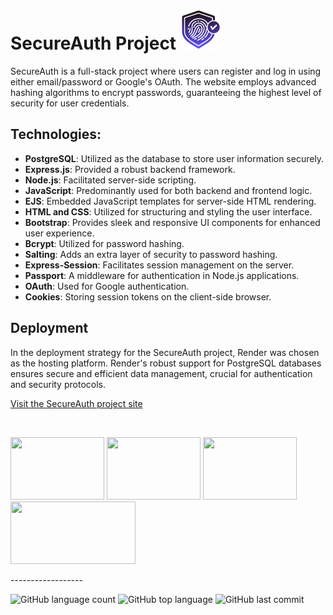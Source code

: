 # SecureAuth Project [![SecureAuth Project](/public/images/authenticity.png)](https://secureauth-ewdg.onrender.com/)

SecureAuth is a full-stack project where users can register and log in using either email/password or Google's OAuth. The website employs advanced hashing algorithms to encrypt passwords, guaranteeing the highest level of security for user credentials.

## Technologies:

- **PostgreSQL**: Utilized as the database to store user information securely.
- **Express.js**: Provided a robust backend framework.
- **Node.js**: Facilitated server-side scripting.
- **JavaScript**: Predominantly used for both backend and frontend logic.
- **EJS**: Embedded JavaScript templates for server-side HTML rendering.
- **HTML and CSS**: Utilized for structuring and styling the user interface.
- **Bootstrap**: Provides sleek and responsive UI components for enhanced user experience.
- **Bcrypt**: Utilized for password hashing.
- **Salting**: Adds an extra layer of security to password hashing.
- **Express-Session**: Facilitates session management on the server.
- **Passport**: A middleware for authentication in Node.js applications.
- **OAuth**: Used for Google authentication.
- **Cookies**: Storing session tokens on the client-side browser.

## Deployment 

In the deployment strategy for the SecureAuth project, Render was chosen as the hosting platform. Render's robust support for PostgreSQL databases ensures secure and efficient data management, crucial for authentication and security protocols.

[Visit the SecureAuth project site](https://secureauth-ewdg.onrender.com/)

<br>

<p float="left">
<img src="https://miro.medium.com/max/600/1*YekyuOZGMw-kGOEqU4YPZg.jpeg" width="150" height="100">
<img src="https://i0.wp.com/www.omnidefend.com/wp-content/uploads/2022/03/0Auth_Trans.png?fit=1014%2C676&ssl=1" width="150" height="100">
<img src="https://www.freepnglogos.com/uploads/javascript/logo-html-5-css-javascript-source-code-for-the-taking-23.png" width="150" height="100">
<img src="https://dka575ofm4ao0.cloudfront.net/pages-transactional_logos/retina/89884/render-status-4b015255-e0cc-422c-943d-4f60b5f03094.png" width="200" height="100">
</p>
------------------

![GitHub language count](https://img.shields.io/github/languages/count/Llevi94/Cost_Manager)
![GitHub top language](https://img.shields.io/github/languages/top/Llevi94/Cost_Manager?color=yellow)
![GitHub last commit](https://img.shields.io/github/last-commit/Llevi94/Cost_Manager?color=red&style=plastic)